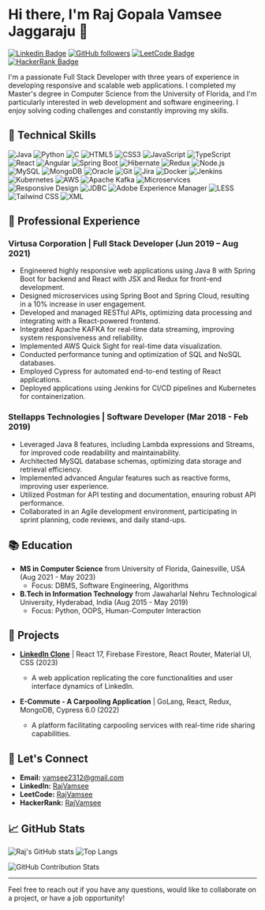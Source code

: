 # Hi there, I'm Raj Gopala Vamsee Jaggaraju 👋

[![Linkedin Badge](https://img.shields.io/badge/-RajVamsee-blue?style=flat&logo=Linkedin&logoColor=white&link=https://www.linkedin.com/in/RajVamsee/)](https://www.linkedin.com/in/RajVamsee/)
[![GitHub followers](https://img.shields.io/github/followers/RajVamsee?label=Follow&style=social)](https://github.com/RajVamsee)
[![LeetCode Badge](https://img.shields.io/badge/-RajVamsee-green?style=flat&logo=LeetCode&logoColor=white&link=https://leetcode.com/RajVamsee/)](https://leetcode.com/RajVamsee/)
[![HackerRank Badge](https://img.shields.io/badge/-RajVamsee-black?style=flat&logo=HackerRank&logoColor=white&link=https://www.hackerrank.com/profile/sasuke23)](https://www.hackerrank.com/profile/sasuke23)

I'm a passionate Full Stack Developer with three years of experience in developing responsive and scalable web applications. I completed my Master's degree in Computer Science from the University of Florida, and I'm particularly interested in web development and software engineering. I enjoy solving coding challenges and constantly improving my skills.

## 🚀 Technical Skills

![Java](https://img.shields.io/badge/Java-ED8B00?style=for-the-badge&logo=java&logoColor=white)
![Python](https://img.shields.io/badge/Python-3776AB?style=for-the-badge&logo=python&logoColor=white)
![C](https://img.shields.io/badge/C-00599C?style=for-the-badge&logo=c&logoColor=white)
![HTML5](https://img.shields.io/badge/HTML5-E34F26?style=for-the-badge&logo=html5&logoColor=white)
![CSS3](https://img.shields.io/badge/CSS3-1572B6?style=for-the-badge&logo=css3&logoColor=white)
![JavaScript](https://img.shields.io/badge/JavaScript-F7DF1E?style=for-the-badge&logo=javascript&logoColor=black)
![TypeScript](https://img.shields.io/badge/TypeScript-007ACC?style=for-the-badge&logo=typescript&logoColor=white)
![React](https://img.shields.io/badge/React-20232A?style=for-the-badge&logo=react&logoColor=61DAFB)
![Angular](https://img.shields.io/badge/Angular-DD0031?style=for-the-badge&logo=angular&logoColor=white)
![Spring Boot](https://img.shields.io/badge/Spring%20Boot-6DB33F?style=for-the-badge&logo=spring-boot&logoColor=white)
![Hibernate](https://img.shields.io/badge/Hibernate-59666C?style=for-the-badge&logo=hibernate&logoColor=white)
![Redux](https://img.shields.io/badge/Redux-764ABC?style=for-the-badge&logo=redux&logoColor=white)
![Node.js](https://img.shields.io/badge/Node.js-43853D?style=for-the-badge&logo=node-dot-js&logoColor=white)
![MySQL](https://img.shields.io/badge/MySQL-4479A1?style=for-the-badge&logo=mysql&logoColor=white)
![MongoDB](https://img.shields.io/badge/MongoDB-4EA94B?style=for-the-badge&logo=mongodb&logoColor=white)
![Oracle](https://img.shields.io/badge/Oracle-F80000?style=for-the-badge&logo=oracle&logoColor=white)
![Git](https://img.shields.io/badge/Git-F05032?style=for-the-badge&logo=git&logoColor=white)
![Jira](https://img.shields.io/badge/Jira-0052CC?style=for-the-badge&logo=jira&logoColor=white)
![Docker](https://img.shields.io/badge/Docker-2496ED?style=for-the-badge&logo=docker&logoColor=white)
![Jenkins](https://img.shields.io/badge/Jenkins-D24939?style=for-the-badge&logo=jenkins&logoColor=white)
![Kubernetes](https://img.shields.io/badge/Kubernetes-326CE5?style=for-the-badge&logo=kubernetes&logoColor=white)
![AWS](https://img.shields.io/badge/AWS-232F3E?style=for-the-badge&logo=amazon-aws&logoColor=white)
![Apache Kafka](https://img.shields.io/badge/Apache%20Kafka-231F20?style=for-the-badge&logo=apache-kafka&logoColor=white)
![Microservices](https://img.shields.io/badge/Microservices-0052CC?style=for-the-badge&logo=microservices&logoColor=white)
![Responsive Design](https://img.shields.io/badge/Responsive%20Design-0052CC?style=for-the-badge&logo=responsive-design&logoColor=white)
![JDBC](https://img.shields.io/badge/JDBC-0052CC?style=for-the-badge&logo=jdbc&logoColor=white)
![Adobe Experience Manager](https://img.shields.io/badge/Adobe%20Experience%20Manager-FA0F00?style=for-the-badge&logo=adobe-experience-manager&logoColor=white)
![LESS](https://img.shields.io/badge/LESS-1D365D?style=for-the-badge&logo=less&logoColor=white)
![Tailwind CSS](https://img.shields.io/badge/Tailwind%20CSS-38B2AC?style=for-the-badge&logo=tailwind-css&logoColor=white)
![XML](https://img.shields.io/badge/XML-0052CC?style=for-the-badge&logo=xml&logoColor=white)

## 💼 Professional Experience

### Virtusa Corporation | Full Stack Developer (Jun 2019 – Aug 2021)

- Engineered highly responsive web applications using Java 8 with Spring Boot for backend and React with JSX and Redux for front-end development.
- Designed microservices using Spring Boot and Spring Cloud, resulting in a 10% increase in user engagement.
- Developed and managed RESTful APIs, optimizing data processing and integrating with a React-powered frontend.
- Integrated Apache KAFKA for real-time data streaming, improving system responsiveness and reliability.
- Implemented AWS Quick Sight for real-time data visualization.
- Conducted performance tuning and optimization of SQL and NoSQL databases.
- Employed Cypress for automated end-to-end testing of React applications.
- Deployed applications using Jenkins for CI/CD pipelines and Kubernetes for containerization.

### Stellapps Technologies | Software Developer (Mar 2018 - Feb 2019)

- Leveraged Java 8 features, including Lambda expressions and Streams, for improved code readability and maintainability.
- Architected MySQL database schemas, optimizing data storage and retrieval efficiency.
- Implemented advanced Angular features such as reactive forms, improving user experience.
- Utilized Postman for API testing and documentation, ensuring robust API performance.
- Collaborated in an Agile development environment, participating in sprint planning, code reviews, and daily stand-ups.

## 📚 Education

- **MS in Computer Science** from University of Florida, Gainesville, USA (Aug 2021 - May 2023)
  - Focus: DBMS, Software Engineering, Algorithms
- **B.Tech in Information Technology** from Jawaharlal Nehru Technological University, Hyderabad, India (Aug 2015 - May 2019)
  - Focus: Python, OOPS, Human-Computer Interaction

## 🌱 Projects

- **[LinkedIn Clone](https://github.com/RajVamsee/linkedin-clone)** | React 17, Firebase Firestore, React Router, Material UI, CSS (2023)
  - A web application replicating the core functionalities and user interface dynamics of LinkedIn.

- **E-Commute - A Carpooling Application** | GoLang, React, Redux, MongoDB, Cypress 6.0 (2022)
  - A platform facilitating carpooling services with real-time ride sharing capabilities.

## 💬 Let's Connect

- **Email:** vamsee2312@gmail.com
- **LinkedIn:** [RajVamsee](https://www.linkedin.com/in/RajVamsee/)
- **LeetCode:** [RajVamsee](https://leetcode.com/RajVamsee/)
- **HackerRank:** [RajVamsee](https://www.hackerrank.com/profile/sasuke23)

## 📈 GitHub Stats

![Raj's GitHub stats](https://github-readme-stats.vercel.app/api?username=RajVamsee&show_icons=true&theme=radical)
![Top Langs](https://github-readme-stats.vercel.app/api/top-langs/?username=RajVamsee&layout=compact&theme=radical)

![GitHub Contribution Stats](https://your-image-url)

---

Feel free to reach out if you have any questions, would like to collaborate on a project, or have a job opportunity!
